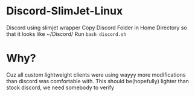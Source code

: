 # Discord-SlimJet-Linux
Discord using slimjet wrapper
Copy Discord Folder in Home Directory so that it looks like ~/Discord/<files>
Run ```bash discord.sh```
# Why?
Cuz all custom lightweight clients were using wayyy more modifications than discord was comfortable with. This should be(hopefully) lighter than stock discord, we need somebody to verify
